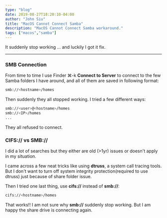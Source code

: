 ```yaml
---
type: "blog"
date: 2019-08-27T18:20:10-04:00
author: "John Siu"
title: "MacOS Cannot Connect Samba"
description: "MacOS Cannot Connect Samba workaround."
tags: ["macos","samba"]
---
```

It suddenly stop working ... and luckily I got it fix.
<!--more-->

---

### SMB Connection

From time to time I use Finder ⌘-k __Connect to Server__ to connect to the few Samba folders I have around, and all of them are saved in following format:

```sh
smb://<hostname>/homes
```

Then suddenly they all stopped working. I tried a few different ways:

```sh
smb://<user>@<hostname>/homes
smb://<IP>/homes
...
```

They all refused to connect.

### CIFS:// vs SMB://

I did a lot of searches but they either are old (>1yr) issues or doesn't apply in my situation.

I came across a few neat tricks like using __dtruss__, a system call tracing tools. But I don't want to turn off system integrity protection(required to use dtruss) just because of share folder issue.

Then I tried one last thing, use __cifs://__ instead of __smb://__:

```sh
cifs://<hostname>/homes
```

That works!! I am not sure why __smb://__ suddenly stop working. But I am happy the share drive is connecting again.
